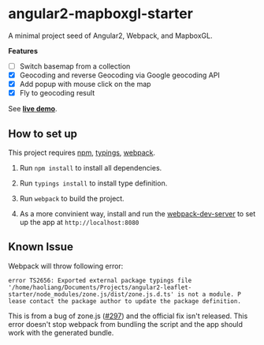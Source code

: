 # angular2-mapboxgl-starter

A minimal project seed of Angular2, Webpack, and MapboxGL.

**Features**

- [ ] Switch basemap from a collection
- [x] Geocoding and reverse Geocoding via Google geocoding API
- [x] Add popup with mouse click on the map
- [x] Fly to geocoding result

See [**live demo**](https://haoliangyu.github.io/angular2-mapboxgl-starter/).

## How to set up

This project requires [npm](https://www.npmjs.com/), [typings](https://www.npmjs.com/package/typings),  [webpack](http://webpack.github.io/docs/installation.html).

1.	Run `npm install` to install all dependencies.

2.	Run `typings install` to install type definition.

3.	Run `webpack` to build the project.

4.	As a more convinient way, install and run the [webpack-dev-server](http://webpack.github.io/docs/installation.html) to set up the app at `http://localhost:8080`

## Known Issue

Webpack will throw following error:

```
error TS2656: Exported external package typings file '/home/haoliang/Documents/Projects/angular2-leaflet-starter/node_modules/zone.js/dist/zone.js.d.ts' is not a module. P
lease contact the package author to update the package definition.
```

This is from a bug of zone.js ([#297](https://github.com/angular/zone.js/issues/297)) and the official fix isn't released. This error doesn't stop webpack from bundling the script and the app should work with the generated bundle.
